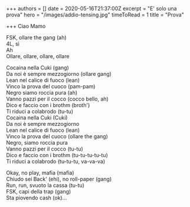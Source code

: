 +++
authors = []
date = 2020-05-16T21:37:00Z
excerpt = "E' solo una prova"
hero = "/images/addio-tensing.jpg"
timeToRead = 1
title = "Prova"

+++
Ciao Mamo

FSK, ollare the gang (ah)  
4L, sì  
Ah  
Ollare, ollare, ollare, ollare

Cocaina nella Cuki (gang)  
Da noi è sempre mezzogiorno (ollare gang)  
Lean nel calice di fuoco (lean)  
Vinco la prova del cuoco (pam-pam)  
Negro siamo roccia pura (ah)  
Vanno pazzi per il cocco (cocco bello, ah)  
Dico e faccio con i brothm (broth')  
Ti riduci a colabrodo (tu-tu)  
Cocaina nella Cuki (Cuki)  
Da noi è sempre mezzogiorno  
Lean nel calice di fuoco (lean)  
Vinco la prova del cuoco (ollare the gang)  
Negro, siamo roccia pura  
Vanno pazzi per il cocco (tu-tu)  
Dico e faccio con i brothm (tu-tu-tu-tu-tu)  
Ti riduci a colabrodo (tu-tu-tu, va-va-va)

Okay, no play, mafia (mafia)  
Chiudo sei Back' (ehi), no roll-paper (gang)  
Run, run, svuoto la cassa (tu-tu)  
FSK, capi della trap (gang)  
Sta piovendo cash (ok)…